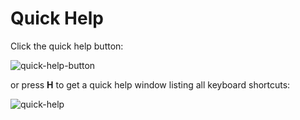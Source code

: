 # Quick Help

Click the quick help button:

![quick-help-button](/images/quick-help-button.jpg)

or press **H** to get a quick help window listing all keyboard shortcuts:

![quick-help](/images/quick-help.jpg)



